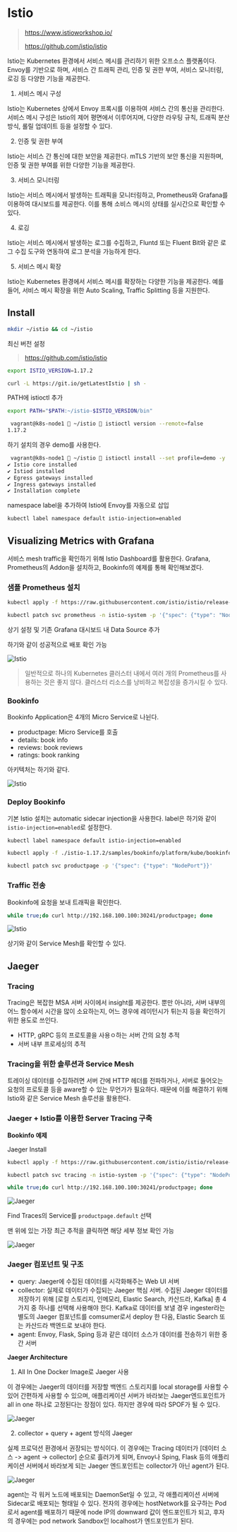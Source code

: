 # Istio

> https://www.istioworkshop.io/
> 
> https://github.com/istio/istio

Istio는 Kubernetes 환경에서 서비스 메시를 관리하기 위한 오프소스 플랫폼이다. Envoy를 기반으로 하며, 서비스 간 트래픽 관리, 인증 및 권한 부여, 서비스 모니터링, 로깅 등 다양한 기능을 제공한다.

1. 서비스 메시 구성

Istio는 Kubernetes 상에서 Envoy 프록시를 이용하여 서비스 간의 통신을 관리한다. 서비스 메시 구성은 Istio의 제어 평면에서 이루어지며, 다양한 라우팅 규칙, 트래픽 분산 방식, 롤릴 업데이트 등을 설정할 수 있다.

2. 인증 및 권한 부여

Istio는 서비스 간 통신에 대한 보안을 제공한다. mTLS 기반의 보안 통신을 지원하며, 인증 및 권한 부여를 위한 다양한 기능을 제공한다.

3. 서비스 모니터링

Istio는 서비스 메시에서 발생하는 트래픽을 모니터링하고, Prometheus와 Grafana를 이용하여 대시보드를 제공한다. 이를 통해 소비스 메시의 상태를 실시간으로 확인할 수 있다.

4. 로깅

Istio는 서비스 메시에서 발생하는 로그를 수집하고, Fluntd 또는 Fluent Bit와 같은 로그 수집 도구와 연동하여 로그 분석을 가능하게 한다.

5. 서비스 메시 확장

Istio는 Kubernetes 환경에서 서비스 메시를 확장하는 다양한 기능을 제공한다. 예를 들어, 서비스 메시 확장을 위한 Auto Scaling, Traffic Splitting 등을 지원한다.

## Install

``` bash
mkdir ~/istio && cd ~/istio
```

최신 버전 설정

> https://github.com/istio/istio

``` bash
export ISTIO_VERSION=1.17.2
```

``` bash
curl -L https://git.io/getLatestIstio | sh -
```

PATH에 istioctl 추가
``` bash
export PATH="$PATH:~/istio-$ISTIO_VERSION/bin"
```

``` bash
 vagrant@k8s-node1  ~/istio  istioctl version --remote=false
1.17.2
```


하기 설치의 경우 demo를 사용한다.
``` bash
 vagrant@k8s-node1  ~/istio  istioctl install --set profile=demo -y
✔ Istio core installed                                                        
✔ Istiod installed                                                            
✔ Egress gateways installed                                                   
✔ Ingress gateways installed                                                  
✔ Installation complete                                                       
```

namespace label을 추가하여 Istio에 Envoy를 자동으로 삽입
``` bash
kubectl label namespace default istio-injection=enabled
```

## Visualizing Metrics with Grafana

서비스 mesh traffic을 확인하기 위해 Istio Dashboard를 활용한다. Grafana, Prometheus의 Addon을 설치하고, Bookinfo의 예제를 통해 확인해보겠다.

### 샘플 Prometheus 설치
``` bash
kubectl apply -f https://raw.githubusercontent.com/istio/istio/release-1.17/samples/addons/prometheus.yaml

kubectl patch svc prometheus -n istio-system -p '{"spec": {"type": "NodePort"}}'
```

상기 설정 및 기존 Grafana 대시보드 내 Data Source 추가

하기와 같이 성공적으로 배포 확인 가능

![Istio](./img/19_1.png)

> 일반적으로 하나의 Kubernetes 클러스터 내에서 여러 개의 Prometheus를 사용하는 것은 좋지 않다. 클러스터 리소스를 낭비하고 복잡성을 증가시킬 수 있다.

### Bookinfo

Bookinfo Application은 4개의 Micro Service로 나뉜다.

- productpage: Micro Service를 호출
- details: book info
- reviews: book reviews
- ratings: book ranking

아키텍처는 하기와 같다.

![Istio](./img/19_4.svg)

### Deploy Bookinfo

기본 Istio 설치는 automatic sidecar injection을 사용한다. label은 하기와 같이 `istio-injection=enabled`로 설정한다.

``` bash
kubectl label namespace default istio-injection=enabled
```

``` bash
kubectl apply -f ./istio-1.17.2/samples/bookinfo/platform/kube/bookinfo.yaml
```

``` bash
kubectl patch svc productpage -p '{"spec": {"type": "NodePort"}}'
```

### Traffic 전송

Bookinfo에 요청을 보내 트래픽을 확인한다.


``` bash
while true;do curl http://192.168.100.100:30241/productpage; done
```

![Istio](./img/19_2.png)

상기와 같이 Service Mesh를 확인할 수 있다.

## Jaeger

### Tracing

Tracing은 복잡한 MSA 서버 사이에서 insight를 제공한다. 뿐만 아니라, 서버 내부의 어느 함수에서 시간을 많이 소요하는지, 어느 경우에 레이턴시가 튀는지 등을 확인하기 위한 용도로 쓰인다.

- HTTP, gRPC 등의 프로토콜을 사용ㅇ하는 서버 간의 요청 추적
- 서버 내부 프로세싱의 추적

### Tracing을 위한 솔루션과 Service Mesh

트레이싱 데이터를 수집하려면 서버 간에 HTTP 헤더를 전파하거나, 서버로 들어오는 요청의 프로토콜 등을 aware할 수 있는 무언가가 필요하다. 때문에 이를 해결하기 위해 Istio와 같은 Service Mesh 솔루션을 활용한다.

### Jaeger + Istio를 이용한 Server Tracing 구축

**Bookinfo 예제**

Jaeger Install
``` bash
kubectl apply -f https://raw.githubusercontent.com/istio/istio/release-1.17/samples/addons/jaeger.yaml

kubectl patch svc tracing -n istio-system -p '{"spec": {"type": "NodePort"}}'
```

``` bash
while true;do curl http://192.168.100.100:30241/productpage; done
```

![Jaeger](./img/19_5.png)

Find Traces의 Service를 `productpage.default` 선택

맨 위에 있는 가장 최근 추적을 클릭하면 해당 세부 정보 확인 가능

![Jaeger](./img/19_6.png)

### Jaeger 컴포넌트 및 구조

- query: Jaeger에 수집된 데이터를 시각화해주는 Web UI 서버
- collector: 실제로 데이터가 수집되는 Jaeger 핵심 서버. 수집된 Jaeger 데이터를 저장하기 위해 [로컬 스토리지, 인메모리, Elastic Search, 카산드라, Kafka] 총 4가지 중 하나를 선택해 사용해야 한다. Kafka로 데이터를 보낼 경우 ingester라는 별도의 Jaeger 컴포넌트를 comsumer로서 deploy 한 다음, Elastic Search 또는 카산드라 백엔드로 보내야 한다.
- agent: Envoy, Flask, Sping 등과 같은 데이터 소스가 데이터를 전송하기 위한 중간 서버


**Jaeger Architecture**

1. All In One Docker Image로 Jaeger 사용

이 경우에는 Jaeger의 데이터를 저장할 백엔드 스토리지를 local storage를 사용할 수 있어 간편하게 사용할 수 있으며, 애플리케이션 서버가 바라보는 Jaeger엔드포인트가 all in one 하나로 고정된다는 장점이 있다. 하지만 경우에 따라 SPOF가 될 수 있다.

![Jaeger](./img/19_7.png)


2. collector + query + agent 방식의 Jaeger

실제 프로덕션 환경에서 권장되는 방식이다. 이 경우에는 Tracing 데이터가 [데이터 소스 -> agent -> collector] 순으로 흘러가게 되며, Envoy나 Sping, Flask 등의 애플리케이션 서버에서 바라보게 되는 Jaeger 엔드포인트는 collector가 아닌 agent가 된다.

![Jaeger](./img/19_8.png)

agent는 각 워커 노드에 배포되는 DaemonSet일 수 있고, 각 애플리케이션 서버에 Sidecar로 배포되는 형태일 수 있다. 전자의 경우에는 hostNetwork를 요구하는 Pod로서 agent를 배포하기 때문에 node IP의 downward 값이 엔드포인트가 되고, 후자의 경우에는 pod network Sandbox인 localhost가 엔드포인트가 된다.

